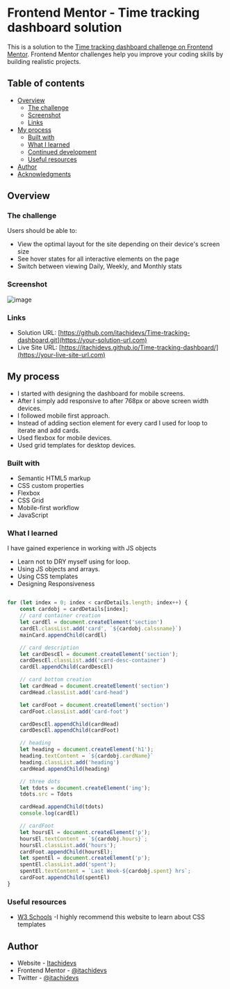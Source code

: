 # Frontend Mentor - Time tracking dashboard solution

This is a solution to the [Time tracking dashboard challenge on Frontend Mentor](https://www.frontendmentor.io/challenges/time-tracking-dashboard-UIQ7167Jw). Frontend Mentor challenges help you improve your coding skills by building realistic projects. 

## Table of contents

- [Overview](#overview)
  - [The challenge](#the-challenge)
  - [Screenshot](#screenshot)
  - [Links](#links)
- [My process](#my-process)
  - [Built with](#built-with)
  - [What I learned](#what-i-learned)
  - [Continued development](#continued-development)
  - [Useful resources](#useful-resources)
- [Author](#author)
- [Acknowledgments](#acknowledgments)

## Overview

### The challenge

Users should be able to:

- View the optimal layout for the site depending on their device's screen size
- See hover states for all interactive elements on the page
- Switch between viewing Daily, Weekly, and Monthly stats

### Screenshot

![image](https://github.com/user-attachments/assets/0f2b1bcc-385e-4bf6-876b-8334114d1ba3)


### Links

- Solution URL: [https://github.com/itachidevs/Time-tracking-dashboard.git](https://your-solution-url.com)
- Live Site URL: [https://itachidevs.github.io/Time-tracking-dashboard/](https://your-live-site-url.com)

## My process
- I started with designing the dashboard for mobile screens.
- After I simply add responsive to after 768px or above screen width devices.
- I followed mobile first approach.
- Instead of adding section element for every card I used for loop to iterate and add cards.
- Used flexbox for mobile devices.
- Used grid templates for desktop devices.

### Built with

- Semantic HTML5 markup
- CSS custom properties
- Flexbox
- CSS Grid
- Mobile-first workflow
- JavaScript

### What I learned

I have gained experience in working with JS objects
  - Learn not to DRY myself using for loop.
  - Using JS objects and arrays.
  - Using CSS templates
  - Designing Responsiveness

```css

```
```js
for (let index = 0; index < cardDetails.length; index++) {
    const cardobj = cardDetails[index];
    // card container creation
    let cardEl = document.createElement('section')
    cardEl.classList.add('card', `${cardobj.calssname}`)
    mainCard.appendChild(cardEl)

    // card description
    let cardDescEl = document.createElement('section');
    cardDescEl.classList.add('card-desc-container')
    cardEl.appendChild(cardDescEl)

    // card bottom creation
    let cardHead = document.createElement('section')
    cardHead.classList.add('card-head')

    let cardFoot = document.createElement('section')
    cardFoot.classList.add('card-foot')

    cardDescEl.appendChild(cardHead)
    cardDescEl.appendChild(cardFoot)

    // heading
    let heading = document.createElement('h1');
    heading.textContent = `${cardobj.cardName}`
    heading.classList.add('heading')
    cardHead.appendChild(heading)

    // three dots
    let tdots = document.createElement('img');
    tdots.src = Tdots

    cardHead.appendChild(tdots)
    console.log(cardEl)

    // cardFoot
    let hoursEl = document.createElement('p');
    hoursEl.textContent = `${cardobj.hours}`;
    hoursEl.classList.add('hours');
    cardFoot.appendChild(hoursEl);
    let spentEl = document.createElement('p');
    spentEl.classList.add('spent');
    spentEl.textContent = `Last Week-${cardobj.spent} hrs`;
    cardFoot.appendChild(spentEl)
}

```


### Useful resources

- [W3 Schools](https://www.w3schools.com/css/css_grid.asp) -I highly recommend this website to learn about CSS templates

## Author

- Website - [Itachidevs](https://itachidev.my.canva.site/)
- Frontend Mentor - [@itachidevs](https://www.frontendmentor.io/profile/itachidevs)
- Twitter - [@itachidevs](https://www.twitter.com/itachidevs)

